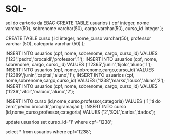 # SQL-
sql do cartorio da EBAC
CREATE TABLE usuarios
(
cpf integer,
nome varchar(50),
sobrenome varchar(50),
cargo varchar(50),
curso_id integer
);

CREATE TABLE curso
(
  id integer,
  nome_curso varchar(50),
  professor varchar (50),
  categoria varchar (50)
);
 
INSERT INTO usuarios (cpf, nome, sobrenome, cargo, curso_id)
VALUES ('123','pedro','brocaldi','professor','1');
INSERT INTO usuarios (cpf, nome, sobrenome, cargo, curso_id) 
VALUES ('12365','junin','tijolo','aluno','1');
INSERT INTO usuarios (cpf, nome,sobrenome,cargo,curso_id)
VALUES ('12389','junin','capital','aluno','1');
INSERT INTO usuarios (cpf, nome,sobrenome,cargo,curso_id)
VALUES ('1238','marks','louco','aluno','2');
INSERT INTO usuarios (cpf, nome, sobrenome, cargo, curso_id) 
VALUES ('1236','vitor','maluco','aluno','2');

INSERT INTO curso (id,nome_curso,professor,categoria)
VALUES ('1','ti do zero','pedro brocaldi','programaçaõ');
INSERT INTO  curso (id,nome_curso,professor,categoria)
VALUES ('2','SQL','carlos','dados');

update usuarios
set curso_id='1'
where cpf='1238';

select * from usuarios
where cpf='1238';

